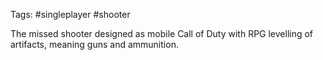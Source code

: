 Tags: #singleplayer #shooter 

The missed shooter designed as mobile Call of Duty with RPG levelling of artifacts, meaning guns and ammunition.